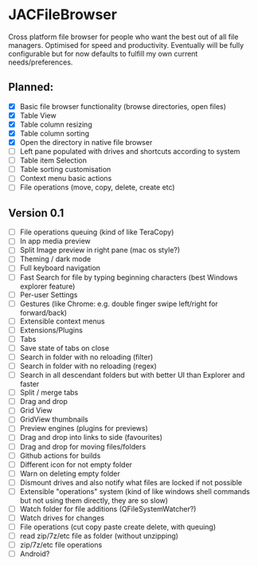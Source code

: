 # JACFileBrowser

Cross platform file browser for people who want the best out of all file managers.
Optimised for speed and productivity.
Eventually will be fully configurable but for now defaults to fulfill my own current needs/preferences.

## Planned:
- [x] Basic file browser functionality (browse directories, open files)
- [x] Table View
- [x] Table column resizing 
- [x] Table column sorting
- [x] Open the directory in native file browser
- [ ] Left pane populated with drives and shortcuts according to system
- [ ] Table item Selection
- [ ] Table sorting customisation 
- [ ] Context menu basic actions
- [ ] File operations (move, copy, delete, create etc) 
## Version 0.1
- [ ] File operations queuing (kind of like TeraCopy)
- [ ] In app media preview
- [ ] Split Image preview in right pane (mac os style?)
- [ ] Theming / dark mode
- [ ] Full keyboard navigation
- [ ] Fast Search for file by typing beginning characters (best Windows explorer feature)
- [ ] Per-user Settings
- [ ] Gestures (like Chrome: e.g. double finger swipe left/right for forward/back)
- [ ] Extensible context menus
- [ ] Extensions/Plugins
- [ ] Tabs
- [ ] Save state of tabs on close
- [ ] Search in folder with no reloading (filter)
- [ ] Search in folder with no reloading (regex)
- [ ] Search in all descendant folders but with better UI than Explorer and faster 
- [ ] Split / merge tabs
- [ ] Drag and drop 
- [ ] Grid View
- [ ] GridView thumbnails
- [ ] Preview engines (plugins for previews)
- [ ] Drag and drop into links to side (favourites)
- [ ] Drag and drop for moving files/folders
- [ ] Github actions for builds
- [ ] Different icon for not empty folder 
- [ ] Warn on deleting empty folder
- [ ] Dismount drives and also notify what files are locked if not possible
- [ ] Extensible "operations" system (kind of like windows shell commands but not using them directly, they are so slow)
- [ ] Watch folder for file additions (QFileSystemWatcher?)
- [ ] Watch drives for changes
- [ ] File operations (cut copy paste create delete, with queuing)
- [ ] read zip/7z/etc file as folder (without unzipping)
- [ ] zip/7z/etc file operations
- [ ] Android?

